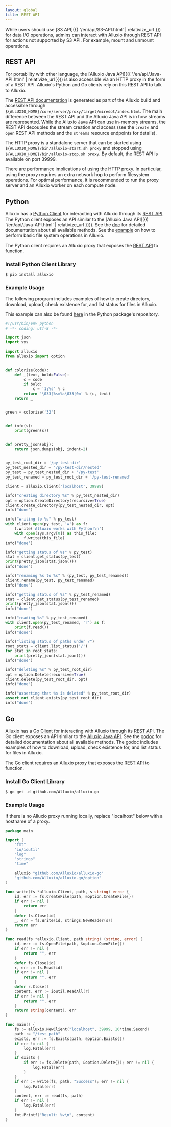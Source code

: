 ```yaml
---
layout: global
title: REST API
---
```


While users should use [S3 API]({{ '/en/api/S3-API.html' | relativize_url }}) for data I/O operations, admins can 
interact with Alluxio through REST API for actions not supported by S3 API. For example, mount and unmount operations.


## REST API

For portability with other language, the [Alluxio Java API]({{ '/en/api/Java-API.html' | relativize_url }})) is also
accessible via an HTTP proxy in the form of a REST API. Alluxio's Python and Go clients rely on 
this REST API to talk to Alluxio.

The [REST API documentation](https://docs.alluxio.io/os/restdoc/{{site.ALLUXIO_MAJOR_VERSION}}/proxy/index.html)
is generated as part of the Alluxio build and accessible through
`${ALLUXIO_HOME}/core/server/proxy/target/miredot/index.html`. The main difference between
the REST API and the Alluxio Java API is in how streams are represented. While the Alluxio Java API
can use in-memory streams, the REST API decouples the stream creation and access (see the
`create` and `open` REST API methods and the `streams` resource endpoints for details).

The HTTP proxy is a standalone server that can be started using
`${ALLUXIO_HOME}/bin/alluxio-start.sh proxy` and stopped using `${ALLUXIO_HOME}/bin/alluxio-stop.sh
proxy`. By default, the REST API is available on port 39999.

There are performance implications of using the HTTP proxy. In particular, using the proxy requires
an extra network hop to perform filesystem operations. For optimal performance, it is recommended to
run the proxy server and an Alluxio worker on each compute node.

## Python

Alluxio has a [Python Client](https://github.com/Alluxio/alluxio-py) for interacting with Alluxio through its
[REST API](#rest-api). The Python client exposes an API similar to the [Alluxio Java API]({{ '/en/api/Java-API.html' | relativize_url }})).
See the [doc](http://alluxio-py.readthedocs.io) for detailed documentation about all available
methods. See the [example](https://github.com/Alluxio/alluxio-py/blob/master/example.py) on how to perform basic
file system operations in Alluxio.

The Python client requires an Alluxio proxy that exposes the [REST API](#rest-api) to function.

### Install Python Client Library
```console
$ pip install alluxio
```

### Example Usage

The following program includes examples of how to create directory, download, upload, check existence for,
and list status for files in Alluxio.

This example can also be found [here](https://github.com/Alluxio/alluxio-py/blob/master/example.py)
in the Python package's repository.

```python
#!/usr/bin/env python
# -*- coding: utf-8 -*-

import json
import sys

import alluxio
from alluxio import option


def colorize(code):
    def _(text, bold=False):
        c = code
        if bold:
            c = '1;%s' % c
        return '\033[%sm%s\033[0m' % (c, text)
    return _


green = colorize('32')


def info(s):
    print(green(s))


def pretty_json(obj):
    return json.dumps(obj, indent=2)


py_test_root_dir = '/py-test-dir'
py_test_nested_dir = '/py-test-dir/nested'
py_test = py_test_nested_dir + '/py-test'
py_test_renamed = py_test_root_dir + '/py-test-renamed'

client = alluxio.Client('localhost', 39999)

info("creating directory %s" % py_test_nested_dir)
opt = option.CreateDirectory(recursive=True)
client.create_directory(py_test_nested_dir, opt)
info("done")

info("writing to %s" % py_test)
with client.open(py_test, 'w') as f:
    f.write('Alluxio works with Python!\n')
    with open(sys.argv[0]) as this_file:
        f.write(this_file)
info("done")

info("getting status of %s" % py_test)
stat = client.get_status(py_test)
print(pretty_json(stat.json()))
info("done")

info("renaming %s to %s" % (py_test, py_test_renamed))
client.rename(py_test, py_test_renamed)
info("done")

info("getting status of %s" % py_test_renamed)
stat = client.get_status(py_test_renamed)
print(pretty_json(stat.json()))
info("done")

info("reading %s" % py_test_renamed)
with client.open(py_test_renamed, 'r') as f:
    print(f.read())
info("done")

info("listing status of paths under /")
root_stats = client.list_status('/')
for stat in root_stats:
    print(pretty_json(stat.json()))
info("done")

info("deleting %s" % py_test_root_dir)
opt = option.Delete(recursive=True)
client.delete(py_test_root_dir, opt)
info("done")

info("asserting that %s is deleted" % py_test_root_dir)
assert not client.exists(py_test_root_dir)
info("done")
```

## Go

Alluxio has a [Go Client](https://github.com/Alluxio/alluxio-go) for interacting with Alluxio through its
[REST API](#rest-api). The Go client exposes an API similar to the [Alluxio Java API](#java-client).
See the [godoc](http://godoc.org/github.com/Alluxio/alluxio-go) for detailed documentation about all available
methods. The godoc includes examples of how to download, upload, check existence for, and list status for files in
Alluxio.

The Go client requires an Alluxio proxy that exposes the [REST API](#rest-api) to function.

### Install Go Client Library
```console
$ go get -d github.com/Alluxio/alluxio-go
```

### Example Usage

If there is no Alluxio proxy running locally, replace "localhost" below with a hostname of a proxy.

```go
package main

import (
	"fmt"
	"io/ioutil"
	"log"
	"strings"
	"time"

	alluxio "github.com/Alluxio/alluxio-go"
	"github.com/Alluxio/alluxio-go/option"
)

func write(fs *alluxio.Client, path, s string) error {
	id, err := fs.CreateFile(path, &option.CreateFile{})
	if err != nil {
		return err
	}
	defer fs.Close(id)
	_, err = fs.Write(id, strings.NewReader(s))
	return err
}

func read(fs *alluxio.Client, path string) (string, error) {
	id, err := fs.OpenFile(path, &option.OpenFile{})
	if err != nil {
		return "", err
	}
	defer fs.Close(id)
	r, err := fs.Read(id)
	if err != nil {
		return "", err
	}
	defer r.Close()
	content, err := ioutil.ReadAll(r)
	if err != nil {
		return "", err
	}
	return string(content), err
}

func main() {
	fs := alluxio.NewClient("localhost", 39999, 10*time.Second)
	path := "/test_path"
	exists, err := fs.Exists(path, &option.Exists{})
	if err != nil {
		log.Fatal(err)
	}
	if exists {
		if err := fs.Delete(path, &option.Delete{}); err != nil {
			log.Fatal(err)
		}
	}
	if err := write(fs, path, "Success"); err != nil {
		log.Fatal(err)
	}
	content, err := read(fs, path)
	if err != nil {
		log.Fatal(err)
	}
	fmt.Printf("Result: %v\n", content)
}
```

